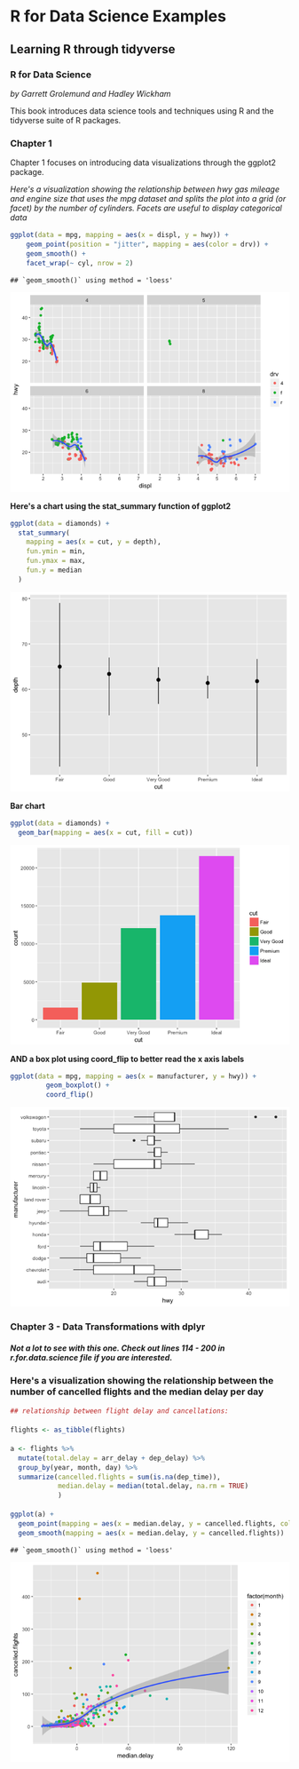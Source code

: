 R for Data Science Examples
================

Learning R through tidyverse
----------------------------

### R for Data Science

*by Garrett Grolemund and Hadley Wickham*

This book introduces data science tools and techniques using R and the tidyverse suite of R packages.

### Chapter 1

Chapter 1 focuses on introducing data visualizations through the ggplot2 package.

*Here's a visualization showing the relationship between hwy gas mileage and engine size that uses the mpg dataset and splits the plot into a grid (or facet) by the number of cylinders. Facets are useful to display categorical data*

``` r
ggplot(data = mpg, mapping = aes(x = displ, y = hwy)) +
    geom_point(position = "jitter", mapping = aes(color = drv)) +
    geom_smooth() +
    facet_wrap(~ cyl, nrow = 2)
```

    ## `geom_smooth()` using method = 'loess'

![](README_files/figure-markdown_github/unnamed-chunk-1-1.png)

**Here's a chart using the stat\_summary function of ggplot2**

``` r
ggplot(data = diamonds) +
  stat_summary(
    mapping = aes(x = cut, y = depth),
    fun.ymin = min,
    fun.ymax = max,
    fun.y = median
  )
```

![](README_files/figure-markdown_github/unnamed-chunk-2-1.png)

**Bar chart**

``` r
ggplot(data = diamonds) +
  geom_bar(mapping = aes(x = cut, fill = cut))
```

![](README_files/figure-markdown_github/unnamed-chunk-3-1.png)

**AND a box plot using coord\_flip to better read the x axis labels**

``` r
ggplot(data = mpg, mapping = aes(x = manufacturer, y = hwy)) + 
         geom_boxplot() + 
         coord_flip()
```

![](README_files/figure-markdown_github/unnamed-chunk-4-1.png)

### Chapter 3 - Data Transformations with dplyr

##### Not a lot to see with this one. Check out lines 114 - 200 in r.for.data.science file if you are interested.

### Here's a visualization showing the relationship between the number of cancelled flights and the median delay per day

``` r
## relationship between flight delay and cancellations:

flights <- as_tibble(flights)

a <- flights %>%
  mutate(total.delay = arr_delay + dep_delay) %>%
  group_by(year, month, day) %>%
  summarize(cancelled.flights = sum(is.na(dep_time)),
            median.delay = median(total.delay, na.rm = TRUE)
            )

ggplot(a) +
  geom_point(mapping = aes(x = median.delay, y = cancelled.flights, color = factor(month))) + 
  geom_smooth(mapping = aes(x = median.delay, y = cancelled.flights))
```

    ## `geom_smooth()` using method = 'loess'

![](README_files/figure-markdown_github/unnamed-chunk-5-1.png)
